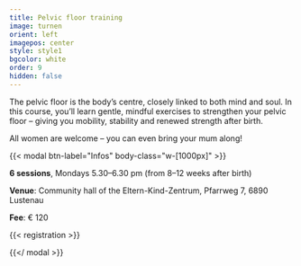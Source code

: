 ```yaml
---
title: Pelvic floor training
image: turnen
orient: left
imagepos: center
style: style1
bgcolor: white
order: 9
hidden: false
---
```

The pelvic floor is the body’s centre, closely linked to both mind and soul. In this course,
you’ll learn gentle, mindful exercises to strengthen your pelvic floor – giving you mobility,
stability and renewed strength after birth.

All women are welcome – you can even bring your mum along!

{{< modal btn-label="Infos" body-class="w-\[1000px]" >}} 

**6 sessions**, Mondays 5.30–6.30 pm (from 8–12 weeks after birth)  

**Venue**: Community hall of the Eltern-Kind-Zentrum, Pfarrweg 7, 6890 Lustenau

**Fee**: € 120

{{< registration >}}

{{</ modal >}}
